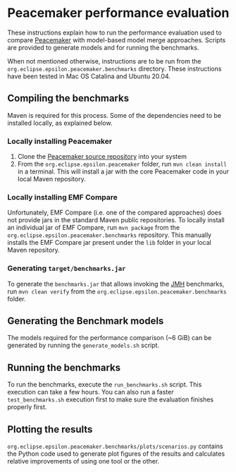 # Peacemaker performance evaluation

These instructions explain how to run the performance evaluation used to compare [Peacemaker](https://github.com/epsilonlabs/peacemaker) with model-based model merge approaches. Scripts are provided to generate models and for running the benchmarks.

When not mentioned otherwise, instructions are to be run from the `org.eclipse.epsilon.peacemaker.benchmarks` directory. These instructions have been tested in Mac OS Catalina and Ubuntu 20.04.

## Compiling the benchmarks

Maven is required for this process. Some of the dependencies need to be installed locally, as explained below.

### Locally installing Peacemaker

1. Clone the [Peacemaker source repository](https://github.com/epsilonlabs/peacemaker) into your system
2. From the `org.eclipse.epsilon.peacemaker` folder, run `mvn clean install` in a terminal. This will install a jar with the core Peacemaker code in your local Maven repository.

### Locally installing EMF Compare

Unfortunately, EMF Compare (i.e. one of the compared approaches) does not provide jars in the standard Maven public repositories. To locally install an individual jar of EMF Compare, run `mvn package` from the `org.eclipse.epsilon.peacemaker.benchmarks` repository. This manually installs the EMF Compare jar present under the `lib` folder in your local Maven repository.

### Generating `target/benchmarks.jar`

To generate the `benchmarks.jar` that allows invoking the [JMH](https://github.com/openjdk/jmh) benchmarks, run `mvn clean verify` from the `org.eclipse.epsilon.peacemaker.benchmarks` folder.

## Generating the Benchmark models

The models required for the performance comparison (~6 GiB) can be generated by running the `generate_models.sh` script.

## Running the benchmarks

To run the benchmarks, execute the `run_benchmarks.sh` script. This execution can take a few hours. You can also run a faster `test_benchmarks.sh` execution first to make sure the evaluation finishes properly first.

## Plotting the results

`org.eclipse.epsilon.peacemaker.benchmarks/plots/scenarios.py` contains the Python code used to generate plot figures of the results and calculates relative improvements of using one tool or the other.